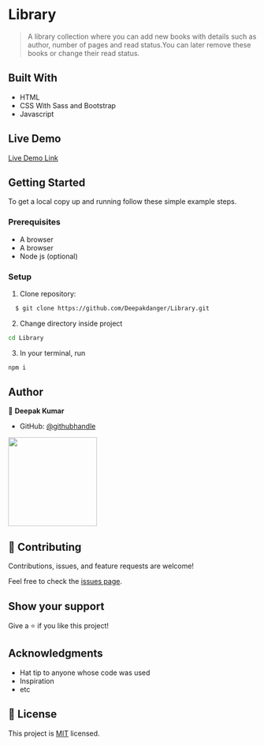 
# Library 

> A library collection where you can add new books with details such as author, number of pages and read status.You can later remove these books or change their read status.

## Built With

- HTML
- CSS With Sass and Bootstrap
- Javascript

## Live Demo

[Live Demo Link](https://deepakdanger.github.io/Library/)


## Getting Started

To get a local copy up and running follow these simple example steps.


### Prerequisites
- A browser
- A browser
- Node js (optional)

### Setup
1. Clone repository: 
```sh
  $ git clone https://github.com/Deepakdanger/Library.git

```
2. Change directory inside project
```sh
cd Library
```
3. In your terminal, run 
```sh
npm i
```
## Author

👤 **Deepak Kumar**
- GitHub: [@githubhandle](https://github.com/Deepakdanger)

<img height="180em" src="https://github-readme-stats-eight-theta.vercel.app/api?username=Deepakdanger&show_icons=true&theme=midnight-purple&include_all_commits=true&count_private=true"/>

## 🤝 Contributing

Contributions, issues, and feature requests are welcome!

Feel free to check the [issues page](issues/).

## Show your support

Give a ⭐️ if you like this project!

## Acknowledgments

- Hat tip to anyone whose code was used
- Inspiration
- etc

## 📝 License

This project is [MIT](lic.url) licensed.